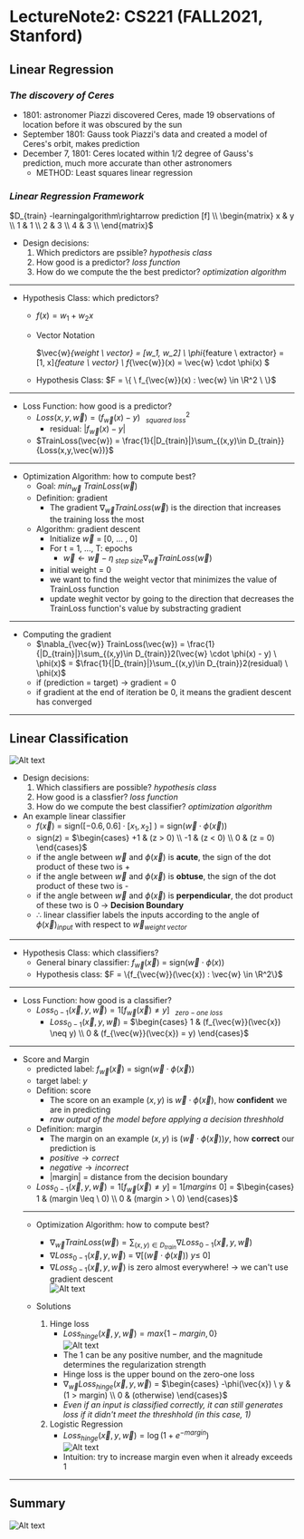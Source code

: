 # LectureNote2: CS221 (FALL2021, Stanford)

## Linear Regression

### *The discovery of Ceres*
- 1801: astronomer Piazzi discovered Ceres, made 19 observations of location before it was obscured by the sun
- September 1801: Gauss took Piazzi's data and created a model of Ceres's orbit, makes prediction
- December 7, 1801: Ceres located within 1/2 degree of Gauss's prediction, much more accurate than other astronomers
  - METHOD: Least squares linear regression

### *Linear Regression Framework*
$D_{train} -learningalgorithm\rightarrow prediction [f] \\
\begin{matrix}
x & y \\
1 & 1 \\
2 & 3 \\
4 & 3 \\
\end{matrix}$ 

- Design decisions:
  1. Which predictors are pssible? *hypothesis class*
  2. How good is a predictor? *loss function*
  3. How do we compute the the best predictor? *optimization algorithm*
---
- Hypothesis Class: which predictors?
  - $f(x) = w_1+ w_2x$
  - Vector Notation
  
    $\vec{w}_{weight \ vector} = [w_1, w_2] \\
    \phi_{feature \ extractor} = [1, x]_{feature \ vector} \\
    f_{\vec{w}}(x) = \vec{w} \cdot \phi(x)
    $  
  - Hypothesis Class: $F = \{ \ f_{\vec{w}}(x) : \vec{w} \in \R^2 \ \}$
---
- Loss Function: how good is a predictor?
  - $Loss(x, y, \vec{w}) = (f_{\vec{w}}(x) - y)^2_{ \ \ \ squared \ loss}$
    - residual: $|f_{\vec{w}}(x) - y|$
  - $TrainLoss(\vec{w}) = \frac{1}{|D_{train}|}\sum_{(x,y)\in D_{train}}{Loss(x,y,\vec{w})}$
---
- Optimization Algorithm: how to compute best?
  - Goal: $min_{\vec{w}} \ TrainLoss(\vec{w})$
  - Definition: gradient
    - The gradient $\nabla_{\vec{w}} TrainLoss(\vec{w})$ is the direction that increases the training loss the most
  - Algorithm: gradient descent
    - Initialize $\vec{w}$ = [0, ... , 0]
    - For t = 1, ..., T: epochs
      - $\vec{w} \leftarrow \vec{w} - \eta_{ \ step \ size} \nabla_{\vec{w}} TrainLoss(\vec{w})$
    - initial weight = 0
    - we want to find the weight vector that minimizes the value of TrainLoss function
    - update weghit vector by going to the direction that decreases the TrainLoss function's value by substracting gradient
---
- Computing the gradient
  - $\nabla_{\vec{w}} TrainLoss(\vec{w}) = \frac{1}{|D_{train}|}\sum_{(x,y)\in D_{train}}2(\vec{w} \cdot \phi(x) - y) \ \phi(x)$ = $\frac{1}{|D_{train}|}\sum_{(x,y)\in D_{train}}2(residual) \ \phi(x)$
  - if (prediction = target) $\rightarrow$ gradient = 0
  - if gradient at the end of iteration be 0, it means the gradient descent has converged
---

## Linear Classification
![Alt text](images_CS221/image-1.png)
- Design decisions:
  1. Which classifiers are possible? *hypothesis class*
  2. How good is a classfier? *loss function*
  3. How do we compute the best classifier? *optimization algorithm*
- An example linear classifier
  - $f(\vec{x})$ = sign$([-0.6, 0.6] \cdot [x_1, x_2] \ )$ = sign($\vec{w} \cdot \phi(\vec{x})$)
  - sign($z$) = $\begin{cases} 
    +1 &  (z > 0) \\
    -1 &  (z < 0) \\
    0 &  (z = 0)
  \end{cases}$
  - if the angle between $\vec{w}$ and $\phi(\vec{x})$ is **acute**, the sign of the dot product of these two is +
  - if the angle between $\vec{w}$ and $\phi(\vec{x})$ is **obtuse**, the sign of the dot product of these two is -
  - if the angle between $\vec{w}$ and $\phi(\vec{x})$ is **perpendicular**, the dot product of these two is 0 $\rightarrow$ **Decision Boundary**
  - $\therefore$ linear classifier labels the inputs according to the angle of $\phi(\vec{x})_{input}$ with respect to $\vec{w}_{weight \ vector}$
---
- Hypothesis Class: which classifiers?
  - General binary classifier: $f_{\vec{w}}(\vec{x})$ = sign($\vec{w} \cdot \phi(x)$)
  - Hypothesis class: $F = \{f_{\vec{w}}(\vec{x}) : \vec{w} \in \R^2\}$
---
- Loss Function: how good is a classifier?
  - $Loss_{0-1}(\vec{x}, y, \vec{w}) = 1[f_{\vec{w}}(\vec{x}) \neq y]_{ \ \ \ zero-one \ loss}$
    - $Loss_{0-1}(\vec{x}, y, \vec{w})$ = $\begin{cases} 
    1 &  (f_{\vec{w}}(\vec{x}) \neq y) \\
    0 &  (f_{\vec{w}}(\vec{x}) = y) 
  \end{cases}$

---
- Score and Margin
  - predicted label: $f_{\vec{w}}(\vec{x})$ = sign($\vec{w} \cdot \phi(\vec{x})$)
  - target label: $y$
  - Defition: score
    - The score on an example ($x, y$) is $\vec{w} \cdot \phi(\vec{x})$, how **confident** we are in predicting
    - *raw output of the model before applying a decision threshhold*
  - Definition: margin
    - The margin on an example ($x, y$) is $(\vec{w} \cdot \phi(\vec{x}))y$, how **correct** our prediction is
    - $positive \rightarrow correct$
    - $negative \rightarrow incorrect$
    - |margin| = distance from the decision boundary
  - $Loss_{0-1}(\vec{x}, y, \vec{w}) = 1[f_{\vec{w}}(\vec{x}) \neq y]$ = $1[margin \leq \ 0]$ = $\begin{cases} 
    1 &  (margin \leq \ 0) \\
    0 &  (margin > \ 0) 
  \end{cases}$
  ---
  - Optimization Algorithm: how to compute best?
    - $\nabla_{\vec{w}} TrainLoss(\vec{w}) = \sum_{(x,y)\in D_{train}} \nabla Loss_{0-1}(\vec{x}, y, \vec{w})$
    - $\nabla Loss_{0-1}(\vec{x}, y, \vec{w})$ = $\nabla [(\vec{w} \cdot \phi(\vec{x})) \ y \leq \ 0]$
    - $\nabla Loss_{0-1}(\vec{x}, y, \vec{w})$ is zero almost everywhere! $\rightarrow$ we can't use gradient descent<br>
    ![Alt text](images_CS221/image.png)

  - Solutions
    1. Hinge loss
       - $Loss_{hinge}(\vec{x}, y, \vec{w}) = max\{1 - margin, 0\}$ <br>
       ![Alt text](images_CS221/image-2.png)
       - The 1 can be any positive number, and the magnitude determines the regularization strength
       - Hinge loss is the upper bound on the zero-one loss
       - $\nabla_{\vec{w}} Loss_{hinge}(\vec{x}, y, \vec{w})$ = $\begin{cases} 
    -\phi(\vec{x}) \ y &  (1 > margin) \\
    0 &  (otherwise) 
  \end{cases}$
       - *Even if an input is classified correctly, it can still generates loss if it didn't meet the threshhold (in this case, 1)*
    1. Logistic Regression
       - $Loss_{hinge}(\vec{x}, y, \vec{w}) = \log(1 + e^{-margin})$<br>
       ![Alt text](images_CS221/image-3.png)
       - Intuition: try to increase margin even when it already exceeds 1   
---
## Summary
![Alt text](images_CS221/image-4.png)
